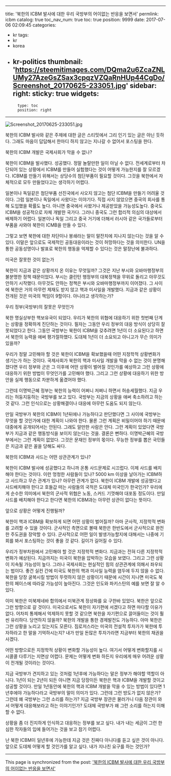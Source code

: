 
---
title: '북한의 ICBM 발사에 대한 우리 국방부의 어이없는 반응을 보면서'
permlink: icbm
catalog: true
toc_nav_num: true
toc: true
position: 9999
date: 2017-07-06 02:09:45
categories:
- kr
tags:
- kr
- korea
- kr-politics
thumbnail: 'https://steemitimages.com/DQma2u6ZcaZNLUMy27AzeGsZSax3cpqzVZQaRnHUp44CgDo/Screenshot_20170625-233051.jpg'
sidebar:
    right:
        sticky: true
widgets:
    -
        type: toc
        position: right
---


![Screenshot_20170625-233051.jpg](https://steemitimages.com/DQma2u6ZcaZNLUMy27AzeGsZSax3cpqzVZQaRnHUp44CgDo/Screenshot_20170625-233051.jpg)

북한의 ICBM 발사와 같은 주제에 대한 글은 스티밋에서 그리 인기 있는 글은  아닌 듯하다. 그래도 마음이 답답해서 한마디 하지 않고는 지나갈 수 없어서 포스팅을 한다.  

북한의 ICBM 개발은 국제사회가 막을 수 없나?

북한이 ICBM을 발사했다. 성공했다. 정말 놀랄만한 일이 아닐 수 없다. 전세계로부터 차단되어 있는 상황에서 ICBM를 만들어 실험했다는 것이 어떻게 가능한지를 잘 모르겠다. ICBM를 만들기 위해서는 상당수의 첨단부품이 필요할 것이다. 그것을 북한에서 자체적으로 모두 만들었다고는 생각하기 어렵다. 

일본이나 독일같은 첨단부품 선진국에서 사오지 않고는 첨단 ICBM을 만들기 어려울 것이다. 그럼 일본이나 독일에서 사왔다는 이야기다. 직접 사지 않았으면 중국의 회사를 통해 도입했을 확률도 높다. 아니면 중국에서 사왔거나 제공받았을 가능성도높다. 중국도 ICBM을 성공적으로 자체 개발한 국가다. 그러니 중국도 그런 합리적 의심의 대상에서 배제하기 어렵다. 일본이나 독일 그리고 중국 거기에 더해서 러시아 같은 국가들로부터 부품을 사와야 북한이 ICMB을 만들 수 있다. 

그렇고 보면 북한에 대한 차단이나 봉쇄라는 말이 말잔치에 지나지 않는다는 것을 알 수 있다. 이말은 앞으로도 국제적인 공동대응이라는 것이 허망하다는 것을 의미한다. UN을 통한 공동성명이나 발표로 북한의 행동을 억제할 수 있다는 것은 말장난에 불과하다. 

미국은 잘못한 것이 없는가

북한이 지금과 같은 상황까지 온 이유는 무엇일까? 그것은 지난 부시와 오바마행정부의 불분명한 정책 때문이었다. 부시는 클린턴 행정부의 대북정책을 무위로 돌리고 아무것도 안하기 시작했다. 아무것도 안하는 정책은 부시와 오바마행정부까지 이어졌다. 그 사이에 북한은 거의 아무런 제재도 받지 않고 핵과 미사일을 개발했다. 지금과 같은 상황이 전개된 것은 미국의 책임이 9할이다. 아니라고 생각하는가?

우리 정부(국방부)의 잘못은 무엇인가

북한 명실상부한 핵보유국이 되었다. 우리가 북한의 위협에 대응하기 위한 첫번째 단계는 상황을 정확하게 진단하는 것이다. 필자는 그동안 우리 정부의 대응 방식이 상당히 잘못되었다고 한다. 그동안 국방부는 북한이 ICBM을 갖추려면 1년이 더 소요된다고 하면서 북한의 능력을 애써 평가절하했다. 도대체 1년이 더 소요되고 아니고가 무슨 의미가 있을까? 

우리가 정말 고민해야 할 것은 북한이 ICBM을 확보했을때 어떤 지정학적 상황변화가 생기는가 하는 것이다. 국제사회가 북한의 핵과 미사일 개발을 막을 수 없는 것이 분명해 졌다면 우리 정부와 군은 그 이후에 어떤 상황이 벌어질 것인가를 예상하고 그런 상황에 대응하기 위한 방법이 무엇인가를 고민해야 했다. 그리고 그런 상황에 대응하기 위한 방안을 실제 행동으로 차분하게 옮겼어야 했다. 

그런데 이명박근혜 정부는 북한의 능력이 어쩌니 저쩌니 하면서 허송세월했다. 지금 우리는 허둥지둥하는 국방부를 보고 있다. 국방부는 지금의 상황을 애써 축소하려고 하는 것 같다. 그런 인식으로는 상황해결이나 대응에 아무런 도움도 되지 않는다. 

만일 국방부가 북한의 ICBM이 1년뒤에나 가능하다고 판단했다면 그 사이에 국방부는 무엇을 할 것인가에 대한 계획이 나와야 한다. 물론 그런 계획은 비밀이어야 하기 때문에 대중에게 공개되어서는 안된다. 그래도 알만한 사람은 안다. 그런 계획이 있었다면 국방부가 지금과 같은 행동방식을 보이지 않는다는 것을. 결론은 뻔하다. 이명박근혜의 국방부에서는 그런 계획이 없었다. 그것은 문재인 정부의 몫이다. 무능한 정부를 뽑은 국민들은 지금과 같은 꼴을 당해도 싸다.  

북한의 ICBM과 사드는 어떤 상관관계가 있나?

북한이 ICBM 발사에 성공했다고 하니까 온통 사드문제로 시끄럽다. 이제 사드를 배치해야 한다는 것이다. 이런 멍청한 사람들이 있나? 5000 km 이상을 날아가는 ICBM하고 사드하고 무슨 관계가 있나? 아무런 관계가 없다. 북한이 ICBM 개발에 성공했다고 사드배치해야 한다고 호들갑 떠는 사람들의 국적은 도대체 미국인가 한국인가? 우리에게 순수한 의미에서 북한의 군사적 위협은 노동, 스커드 기껏해야 대포동 정도이다. 만일 사드를 배치해야 한다고 한다면 북한의 ICBM과는 아무런 상관이 없다는 뜻이다. 

앞으로 상황은 어떻게 진행될까?

북한이 핵과 ICBM을 확보하게 되면 어떤 상황이 벌어질까? 아마 군사적, 지정학적 변화를 고려할 수 있을 것이다. 군사적인 측면으로 볼때 북한은 한반도에서 군사적으로 완전한 주도권을 장악할 수 있다. 군사적으로 어떤 일이 발생가능할지에 대해서는 나중에 기회를 봐서 포스팅하는 것이 좋을 것 같다. 길이가 길어질 수 있다.

우리가 정부차원에서 고민해야 할 것은 지정학적 변화다. 지금과는 전혀 다른 지정학적 변화가 예상된다. 지금까지는 미국이 북한을 압박하는 모습을 보였다. 그리고 그런 상황이 지속될 가능성이 높다. 그러나 국제사회는 현실적인 힘의 상관관계에 의해서 좌우되는 법이다. 좋건 실컨 간에 미국도 북한의 핵과 미사일 능력을 염두에 두지 않을 수 없다. 북한을 당장 굴복시킬 방법이 뚜렷하지 않은 상황이기 때문에 시간이 지나면 미국도 북한의 페이스에 따라갈 가능성이 높아진다. 그것은 인도와 파키스탄의 예를 보면 잘 알 수 있다. 

이미 북한은 미북제네바 합의에서 미북관계 정상화를 요 구한바 있었다. 북한은 앞으로 그런 방향으로 갈 것이다. 미국으로서도 북한이 자기편에 서겠다고 하면 마다할 이유가 없다. 어차피 통제해서 억제하지 못할 것 같으면 북한을 자기편으로 끌어들이는 것이 훨씬 유리하다. 당연하지 않을까? 북한의 개발을 통한 경제발전도 가능하다. 아마 북한은 그런 상황을 노리고 있는지도 모른다. 짐로저스라는 미국의 전설적 투자가가 북한에 투자하라고 한 말을 기억하시는지? 
내가 만일 돈많은 투자가라면 지금부터 북한의 채권을 사겠다. 

어떤 방향으로든 지정학적 상황이 변화할 가능성이 높다. 여기서 어떻게 변화할지를 시시콜콜 다루기는 지면상 어렵다. 문제는 어떻게 변화 하든지 우리에게 매우 어려운 상황이 전개될 것이라는 것이다. 

지금 국방부가 견지하고 있는 것처럼 1년후에 가능하다는 말은 정부가 해야할 역할이 아니다. 1년이 되는 2년이 되든 아니면 지금 당장이든 북한은 핵과 ICBM을 개발할 것이고 성공할 것이다. 만일 1년동안에 북한의 핵과 ICBM 개발을 막을 수 있는 방법이 있다면 1년후에야 가능하다라고 국방부의 말이 의미가 있다. 그런데 그런 방도가 없지 않은가? 그런데 왜 국방부는 그런 소리를 하는가? 지금 국방부 장관은 물러가니 다음 장관이 와서 어떻게 대응해보라고 하는 이야기인가? 도대체 국방부가 왜 그런 소리를 하는지 이해할 수 없다. 

상황을 좀 더 진지하게 인식하고 대응하는 정부를 보고 싶다. 내가 내는 세금이 그런 한심한 작자들의 입에 들어가는 것을 보고 참기 어렵다.

난  북한 ICBM이 일년후에 가능한데 지금 것은 진짜다 아니다를 듣고 싶은 것이 아니다. 앞으로 도데체 어떻게 할 것인가를 알고 싶다. 내가 지나친 요구를 하는 것인가?

- - -

This page is synchronized from the post: ['북한의 ICBM 발사에 대한 우리 국방부의 어이없는 반응을 보면서'](https://steemit.com/@oldstone/icbm)

